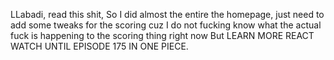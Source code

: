 LLabadi, read this shit, 
So I did almost the entire the homepage, just need to add some tweaks for the scoring cuz I do not fucking know what the actual fuck is happening to the scoring thing right now 
But LEARN MORE REACT 
WATCH UNTIL EPISODE 175 IN ONE PIECE. 